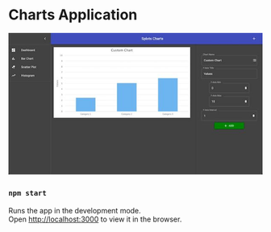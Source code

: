 
# Charts Application

![Demo gif](src/img/screenshots/ChartsApp_BarChart.jpg)

### `npm start`

Runs the app in the development mode.<br />
Open [http://localhost:3000](http://localhost:3000) to view it in the browser.
